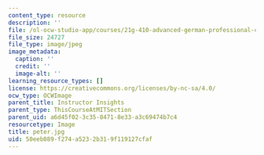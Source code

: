 ```yaml
---
content_type: resource
description: ''
file: /ol-ocw-studio-app/courses/21g-410-advanced-german-professional-communication-spring-2017/50eeb089f274a5232b319f119127cfaf_peter.jpg
file_size: 24727
file_type: image/jpeg
image_metadata:
  caption: ''
  credit: ''
  image-alt: ''
learning_resource_types: []
license: https://creativecommons.org/licenses/by-nc-sa/4.0/
ocw_type: OCWImage
parent_title: Instructor Insights
parent_type: ThisCourseAtMITSection
parent_uid: a6d45f02-3c35-8471-8e33-a3c69474b7c4
resourcetype: Image
title: peter.jpg
uid: 50eeb089-f274-a523-2b31-9f119127cfaf
---
```

